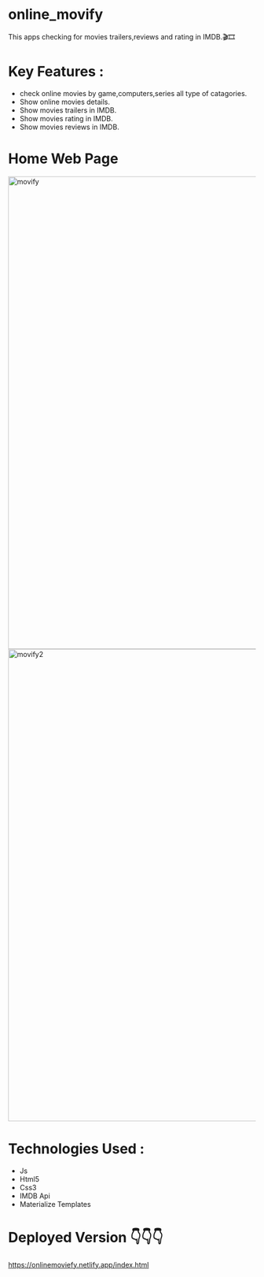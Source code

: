 # online_movify

This apps checking for movies trailers,reviews and rating in IMDB.🎬🎞

# Key Features :
<ul>
  <li>check online movies by game,computers,series all type of catagories.</li>
  <li>Show online movies details.</li>
  <li>Show movies trailers in IMDB.</li>
  <li>Show movies rating in IMDB.</li>
  <li>Show movies reviews in IMDB.</li>
</ul>

# Home Web Page 
<img width="960" alt="movify" src="https://user-images.githubusercontent.com/32263412/80180159-ee681f80-8623-11ea-8a33-a889bdb88929.png">

<img width="959" alt="movify2" src="https://user-images.githubusercontent.com/32263412/80180269-3424e800-8624-11ea-87f2-6ed87a712400.png">

# Technologies Used :
<ul>
  <li>Js</li>
  <li>Html5</li>
  <li>Css3</li>
  <li>IMDB Api</li>
  <li>Materialize Templates</li>
</ul>

# Deployed Version 👇👇👇

https://onlinemoviefy.netlify.app/index.html


